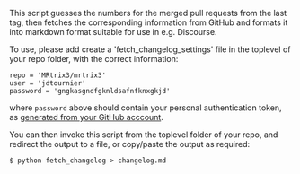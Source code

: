 This script guesses the numbers for the merged pull requests 
from the last tag, then fetches the corresponding information 
from GitHub and formats it into markdown format suitable for 
use in e.g. Discourse.

To use, please add create a 'fetch_changelog_settings' file 
in the toplevel of your repo folder, with the correct information:
```
repo = 'MRtrix3/mrtrix3'
user = 'jdtournier'
password = 'gngkasgndfgknldsafnfknxgkjd'
```
where `password` above should contain your personal authentication token, as [generated from your GitHub acccount](). 

You can then invoke this script from the toplevel folder of your 
repo, and redirect the output to a file, or copy/paste the output 
as required:
```
$ python fetch_changelog > changelog.md
```
